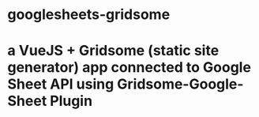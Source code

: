 # googlesheets-gridsome
# a VueJS + Gridsome (static site generator) app connected to Google Sheet API using Gridsome-Google-Sheet Plugin
